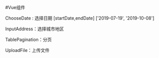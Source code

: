 ﻿﻿#Vue组件ChooseDate : 选择日期 [startDate,endDate]  ['2019-07-19', '2019-10-08']InputAddress：选择城市地区TablePagination：分页UploadFile：上传文件